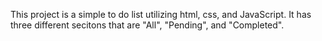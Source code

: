 This project is a simple to do list utilizing html, css, and JavaScript. It has three different secitons that are "All", "Pending", and "Completed".
